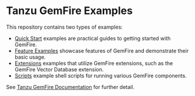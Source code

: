<!--
  ~ Copyright 2023-2024 Broadcom. All rights reserved.
  -->

# Tanzu GemFire Examples

This repository contains two types of examples:

* [Quick Start](quickstart) examples are practical guides to getting started with GemFire.
* [Feature Examples](feature-examples) showcase features of GemFire and demonstrate their basic usage.
* [Extensions](extensions) examples that utilize GemFire extensions, such as the GemFire Vector Database extension.
* [Scripts](scripts) example shell scripts for running various GemFire components.

See [Tanzu GemFire Documentation](https://docs.vmware.com/en/VMware-GemFire) for further detail.
